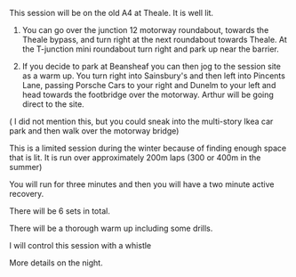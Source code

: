 This session will be on the old A4 at Theale. It is well lit.
  
 1. You can go over the junction 12 motorway roundabout, towards the Theale
bypass, and turn right at the next roundabout towards Theale. At the
T-junction mini roundabout turn right and park up near the barrier.
  
 2. If you decide to park at Beansheaf you can then jog to the session site
as a warm up. You turn right into Sainsbury's and then left into Pincents
Lane, passing Porsche Cars to your right and Dunelm to your left and head
towards the footbridge over the motorway. Arthur will be going direct to
the site.

( I did not mention this, but you could sneak into the multi-story Ikea car park and then walk over the motorway bridge)

This is a limited session during the winter because of finding enough space that is lit. It is run over approximately 200m laps (300 or 400m in the summer)
 
You will run for three minutes and then you will have a two minute active recovery.
 
There will be 6 sets in total.
 
There will be a thorough warm up including some drills.
 
I will control this session with a whistle
 
More details on the night.